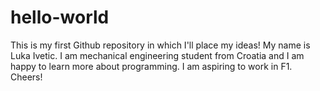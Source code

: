 # hello-world
This is my first Github repository in which I'll place my ideas!
My name is Luka Ivetic.
I am mechanical engineering student from Croatia and I am happy to learn more about programming.
I am aspiring to work in F1.
Cheers!
